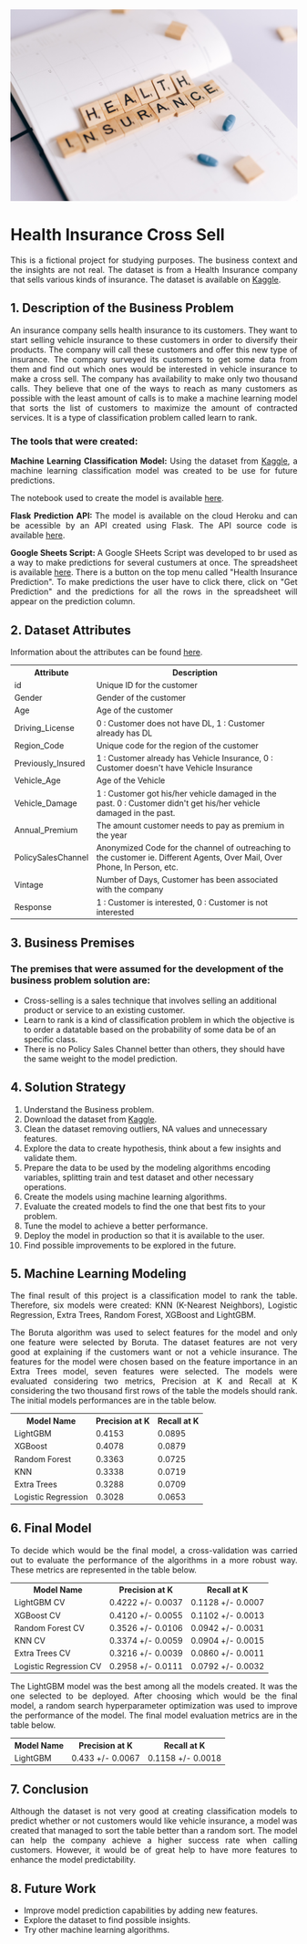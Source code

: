<img src="images/health-insurance.jpg" alt="logo" style="zoom:100%;" />

<h1>Health Insurance Cross Sell</h1>

<p align="justify">This is a fictional project for studying purposes. The business context and the insights are not real. 
The dataset is from a Health Insurance company that sells various kinds of insurance. The dataset is available on <a href="https://www.kaggle.com/datasets/anmolkumar/health-insurance-cross-sell-prediction" target="_blank">Kaggle</a>.</p>

<h2>1. Description of the Business Problem</h2>

<p align="justify">An insurance company sells health insurance to its customers. They want to start selling vehicle insurance to these customers in order to diversify their products. The company will call these customers and offer this new type of insurance. The company surveyed its customers to get some data from them and find out which ones would be interested in vehicle insurance to make a cross sell. The company has availability to make only two thousand calls. They believe that one of the ways to reach as many customers as possible with the least amount of calls is to make a machine learning model that sorts the list of customers to maximize the amount of contracted services. It is a type of classification problem called learn to rank.</p>

<h3>The tools that were created:</h3>

<p align="justify"><b>Machine Learning Classification Model: </b>Using the dataset from <a href="https://www.kaggle.com/datasets/anmolkumar/health-insurance-cross-sell-prediction" target="_blank">Kaggle</a>, a machine learning classification model was created to be use for future predictions.</p>The notebook used to create the model is available <a href="https://github.com/m4theus4ndr4de/classification-health-insurance-cross-sell/blob/main/notebooks/model-development.ipynb" target="_blank">here</a>.</p>

<p align="justify"><b>Flask Prediction API: </b>The model is available on the cloud Heroku and can be acessible by an API created using Flask. The API source code is available <a href="https://github.com/m4theus4ndr4de/classification-health-insurance-cross-sell/blob/main/health-insurance-app-ma/handler.py" target="_blank">here</a>.</p>

<p align="justify"><b>Google Sheets Script: </b>A Google SHeets Script was developed to br used as a way to make predictions for several custumers at once. The spreadsheet is available <a href="https://docs.google.com/spreadsheets/d/1Rqe43njtijO54H-xon1Q3-XWC8ETXqPs3Qe4cGv3IhY/edit?usp=sharing" target="_blank">here</a>. There is a button on the top menu called "Health Insurance Prediction". To make predictions the user have to click there, click on "Get Prediction" and the predictions for all the rows in the spreadsheet will appear on the prediction column.</p>

<h2>2. Dataset Attributes</h2>

<p>Information about the attributes can be found <a href="https://www.kaggle.com/datasets/anmolkumar/health-insurance-cross-sell-prediction" target="_blank">here</a>.</p>

<table style="width:100%">
<tr><th>Attribute</th><th>Description</th></tr>
<tr><td>id</td><td>Unique ID for the customer</td></tr>
<tr><td>Gender</td><td>Gender of the customer</td></tr>
<tr><td>Age</td><td>Age of the customer</td></tr>
<tr><td>Driving_License</td><td>0 : Customer does not have DL, 1 : Customer already has DL</td></tr>
<tr><td>Region_Code</td><td>Unique code for the region of the customer</td></tr>
<tr><td>Previously_Insured</td><td>1 : Customer already has Vehicle Insurance, 0 : Customer doesn't have Vehicle Insurance</td></tr>
<tr><td>Vehicle_Age</td><td>Age of the Vehicle</td></tr>
<tr><td>Vehicle_Damage</td><td>1 : Customer got his/her vehicle damaged in the past. 0 : Customer didn't get his/her vehicle damaged in the past.</td></tr>
<tr><td>Annual_Premium</td><td>The amount customer needs to pay as premium in the year</td></tr>
<tr><td>PolicySalesChannel</td><td>Anonymized Code for the channel of outreaching to the customer ie. Different Agents, Over Mail, Over Phone, In Person, etc.</td></tr>
<tr><td>Vintage</td><td>Number of Days, Customer has been associated with the company</td></tr>
<tr><td>Response</td><td>1 : Customer is interested, 0 : Customer is not interested</td></tr>
</table>

<h2>3. Business Premises</h2>

<h3>The premises that were assumed for the development of the business problem solution are:</h3>

<ul>
<li>Cross-selling is a sales technique that involves selling an additional product or service to an existing customer.</li>
<li>Learn to rank is a kind of classification problem in which the objective is to order a datatable based on the probability of some data be of an specific class.</li>
<li>There is no Policy Sales Channel better than others, they should have the same weight to the model prediction.</li>
</ul>

<h2>4. Solution Strategy</h2>

<ol>
<li>Understand the Business problem.</li>
<li>Download the dataset from <a href="https://www.kaggle.com/competitions/rossmann-store-sales/data" target="_blank">Kaggle</a>.</li>
<li>Clean the dataset removing outliers, NA values and unnecessary features.</li>
<li>Explore the data to create hypothesis, think about a few insights and validate them.</li>
<li>Prepare the data to be used by the modeling algorithms encoding variables, splitting train and test dataset and other necessary operations.</li>
<li>Create the models using machine learning algorithms.</li>
<li>Evaluate the created models to find the one that best fits to your problem.</li>
<li>Tune the model to achieve a better performance.</li>
<li>Deploy the model in production so that it is available to the user.</li>
<li>Find possible improvements to be explored in the future.</li>
</ol>

<h2>5. Machine Learning Modeling</h2>

<p align="justify">The final result of this project is a classification model to rank the table. Therefore, six models were created: KNN (K-Nearest Neighbors), Logistic Regression, Extra Trees, Random Forest, XGBoost and LightGBM.</p>

<p align="justify">The Boruta algorithm was used to select features for the model and only one feature were selected by Boruta. The dataset features are not very good at explaining if the customers want or not a vehicle insurance. The features for the model were chosen based on the feature importance in an Extra Trees model, seven features were selected. 
The models were evaluated considering two metrics, Precision at K and Recall at K considering the two thousand first rows of the table the models should rank. The initial models performances are in the table below.</p>

<table style="width:100%">
<tr><th>Model Name</th><th>Precision at K</th><th>Recall at K</th></tr>
<tr><td>LightGBM</td><td>0.4153</td><td>0.0895</td></tr>
<tr><td>XGBoost</td><td>0.4078</td><td>0.0879</td></tr>
<tr><td>Random Forest</td><td>0.3363</td><td>0.0725</td></tr>
<tr><td>KNN</td><td>0.3338</td><td>0.0719</td></tr>
<tr><td>Extra Trees</td><td>0.3288</td><td>0.0709</td></tr>
<tr><td>Logistic Regression</td><td>0.3028</td><td>0.0653</td></tr>
</table>

<h2>6. Final Model</h2>

<p align="justify">To decide which would be the final model, a cross-validation was carried out to evaluate the performance of the algorithms in a more robust way. These metrics are represented in the table below.</p>

<table style="width:100%">
<tr><th>Model Name</th><th>Precision at K</th><th>Recall at K</th></tr>
<tr><td>LightGBM CV</td><td>0.4222 +/- 0.0037</td><td>0.1128 +/- 0.0007</td></tr>
<tr><td>XGBoost CV</td><td>0.4120 +/- 0.0055</td><td>0.1102 +/- 0.0013</td></tr>
<tr><td>Random Forest CV</td><td>0.3526 +/- 0.0106</td><td>0.0942 +/- 0.0031</td></tr>
<tr><td>KNN CV</td><td>0.3374 +/- 0.0059</td><td>0.0904 +/- 0.0015</td></tr>
<tr><td>Extra Trees CV</td><td>0.3216 +/- 0.0039</td><td>0.0860 +/- 0.0011</td></tr>
<tr><td>Logistic Regression CV</td><td>0.2958 +/- 0.0111</td><td>0.0792 +/- 0.0032</td></tr>
</table>

<p align="justify">The LightGBM model was the best among all the models created. It was the one selected to be deployed. After choosing which would be the final model, a random search hyperparameter optimization was used to improve the performance of the model. The final model evaluation metrics are in the table below.</p>

<table style="width:100%">
<tr><th>Model Name</th><th>Precision at K</th><th>Recall at K</th></tr>
<tr><td>LightGBM</td><td>0.433 +/- 0.0067</td><td>0.1158 +/- 0.0018</td></tr>
</table>

<h2>7. Conclusion</h2>

<p align="justify">Although the dataset is not very good at creating classification models to predict whether or not customers would like vehicle insurance, a model was created that managed to sort the table better than a random sort. The model can help the company achieve a higher success rate when calling customers. However, it would be of great help to have more features to enhance the model predictability.</p>

<h2>8. Future Work</h2>

<ul>
<li>Improve model prediction capabilities by adding new features.</li>
<li>Explore the dataset to find possible insights.</li>
<li>Try other machine learning algorithms.</li>
</ul>
